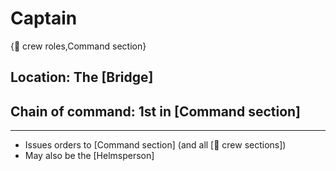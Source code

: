 # Captain

{💼 crew roles,Command section}

## **Location:** The [Bridge]
## **Chain of command:** 1st in [Command section]

---

- Issues orders to [Command section] (and all [📛 crew sections])
- May also be the [Helmsperson]
